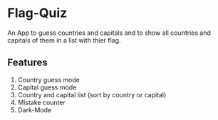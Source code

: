 # Flag-Quiz
An App to guess countries and capitals and to show all countries and capitals of them in a list with thier flag.

## Features
1. Country guess mode
2. Capital guess mode
3. Country and capital list (sort by country or capital)
4. Mistake counter
5. Dark-Mode
